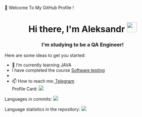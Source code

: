 👋 Welcome To My GitHub Profile !
<h1 align="center">Hi there, I'm <atarget="_blank">Aleksandr</a> 
<img src="https://github.com/blackcater/blackcater/raw/main/images/Hi.gif" height="32"/></h1>
<h3 align="center">I'm studying to be a QA Engineer!</h3>


Here are some ideas to get you started:
- 🌱 I’m currently learning JAVA
- I have completed the course <a href="https://sun9-85.userapi.com/s/v1/if2/xzO7DrwTlRPBlaxDzndkfBu09KGN4FFgn0eSA2J9mQiEifJkHl1x-aOUbguXG5i5ht85YHQ-uCETmfho7SxSTvDq.jpg?size=498x1080&quality=96&type=album" target="_blank"> Software testing</a>  
- 
- 📫 How to reach me:<a href="https://t.me/mechtaaa_mechtaaa" target="_blank"> Telegram</a>  
Profile Card:
![](https://github-profile-summary-cards.vercel.app/api/cards/profile-details?username=mechtaaa&theme=solarized_dark) 

Languages in commits:
![](https://github-profile-summary-cards.vercel.app/api/cards/most-commit-language?username=mechtaaa&theme=solarized_dark)

Language statistics in the repository:
![](https://github-profile-summary-cards.vercel.app/api/cards/repos-per-language?username=mechtaaa&theme=solarized_dark)
